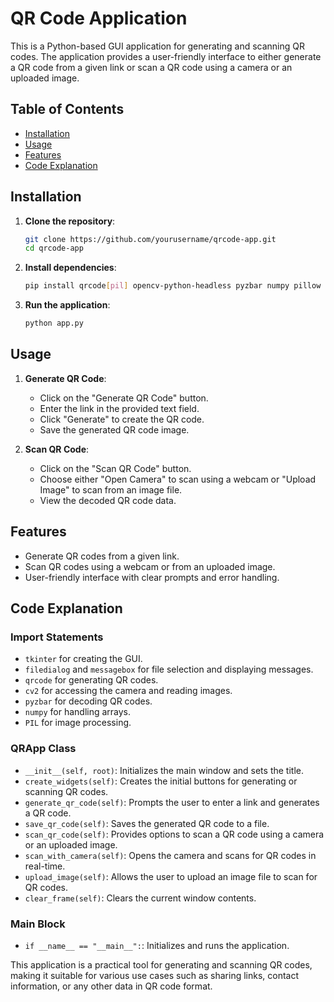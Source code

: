 # QR Code Application

This is a Python-based GUI application for generating and scanning QR codes. The application provides a user-friendly interface to either generate a QR code from a given link or scan a QR code using a camera or an uploaded image.

## Table of Contents
- [Installation](#installation)
- [Usage](#usage)
- [Features](#features)
- [Code Explanation](#code-explanation)

## Installation

1. **Clone the repository**:
    ```sh
    git clone https://github.com/yourusername/qrcode-app.git
    cd qrcode-app
    ```

2. **Install dependencies**:
    ```sh
    pip install qrcode[pil] opencv-python-headless pyzbar numpy pillow
    ```

3. **Run the application**:
    ```sh
    python app.py
    ```

## Usage

1. **Generate QR Code**:
    - Click on the "Generate QR Code" button.
    - Enter the link in the provided text field.
    - Click "Generate" to create the QR code.
    - Save the generated QR code image.

2. **Scan QR Code**:
    - Click on the "Scan QR Code" button.
    - Choose either "Open Camera" to scan using a webcam or "Upload Image" to scan from an image file.
    - View the decoded QR code data.

## Features

- Generate QR codes from a given link.
- Scan QR codes using a webcam or from an uploaded image.
- User-friendly interface with clear prompts and error handling.

## Code Explanation

### Import Statements

- `tkinter` for creating the GUI.
- `filedialog` and `messagebox` for file selection and displaying messages.
- `qrcode` for generating QR codes.
- `cv2` for accessing the camera and reading images.
- `pyzbar` for decoding QR codes.
- `numpy` for handling arrays.
- `PIL` for image processing.

### QRApp Class

- `__init__(self, root)`: Initializes the main window and sets the title.
- `create_widgets(self)`: Creates the initial buttons for generating or scanning QR codes.
- `generate_qr_code(self)`: Prompts the user to enter a link and generates a QR code.
- `save_qr_code(self)`: Saves the generated QR code to a file.
- `scan_qr_code(self)`: Provides options to scan a QR code using a camera or an uploaded image.
- `scan_with_camera(self)`: Opens the camera and scans for QR codes in real-time.
- `upload_image(self)`: Allows the user to upload an image file to scan for QR codes.
- `clear_frame(self)`: Clears the current window contents.

### Main Block

- `if __name__ == "__main__":`: Initializes and runs the application.

This application is a practical tool for generating and scanning QR codes, making it suitable for various use cases such as sharing links, contact information, or any other data in QR code format.

